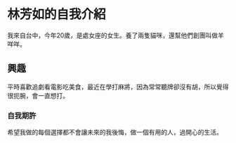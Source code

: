 <!DOCTYPE html>
<html>
  <head>
    <meta charseet="UTF-8">
    <title>關於我</title>
  </head>
  <body> 
  <h1>林芳如的自我介紹</h1>  
  <p>我來自台中，今年20歲，是處女座的女生。養了兩隻貓咪，還幫他們創團叫做羊咩咩。</p>
    
  <h2>興趣</h2>
  <p>平時喜歡追劇看電影吃美食，最近在學打麻將，因為常常聽牌卻沒有胡，所以覺得很扼腕，會一直想打。</p>  
    
  <h3>自我期許</h3>
  <p>希望我做的每個選擇都不會讓未來的我後悔，做一個有用的人，過開心的生活。</p>  
    
  </body>
</html>    

